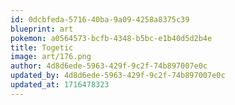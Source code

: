 ```yaml
---
id: 0dcbfeda-5716-40ba-9a09-4258a8375c39
blueprint: art
pokemon: a0564573-bcfb-4348-b5bc-e1b40d5d2b4e
title: Togetic
image: art/176.png
author: 4d8d6ede-5963-429f-9c2f-74b897007e0c
updated_by: 4d8d6ede-5963-429f-9c2f-74b897007e0c
updated_at: 1716478323
---
```


